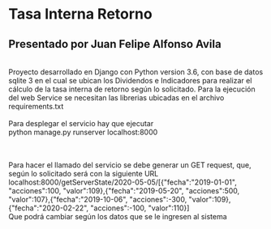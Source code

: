 # Tasa Interna Retorno
## Presentado por Juan Felipe Alfonso Avila

<br>
Proyecto desarrollado en Django con Python version 3.6,
con base de datos sqlite 3 en el cual se ubican los Dividendos
e Indicadores para realizar el cálculo de la tasa interna de retorno
según lo solicitado. Para la ejecución del web Service se necesitan
las librerias ubicadas en el archivo requirements.txt

<br>
<br>
Para desplegar el servicio hay que ejecutar
<br>
python manage.py runserver localhost:8000

<br><br>
Para hacer el llamado del servicio se debe generar un GET request, que,
según lo solicitado será con la siguiente URL
<br>
localhost:8000/getServerState/2020-05-05/[{"fecha":"2019-01-01", "acciones":100, "valor":109},{"fecha":"2019-05-20", "acciones":500, "valor":107},{"fecha":"2019-10-06", "acciones":-300, "valor":109},{"fecha":"2020-02-22", "acciones":-100, "valor":110}]
<br>
Que podrá cambiar según los datos que se le ingresen al sistema
